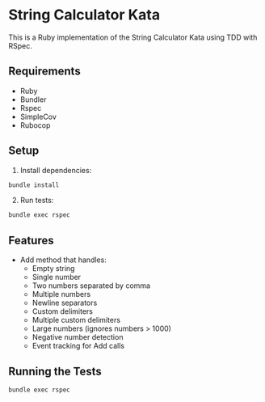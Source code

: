 # String Calculator Kata

This is a Ruby implementation of the String Calculator Kata using TDD with RSpec.

## Requirements

- Ruby
- Bundler
- Rspec
- SimpleCov
- Rubocop

## Setup

1. Install dependencies:
```bash
bundle install
```

2. Run tests:
```bash
bundle exec rspec
```

## Features

- Add method that handles:
  - Empty string
  - Single number
  - Two numbers separated by comma
  - Multiple numbers
  - Newline separators
  - Custom delimiters
  - Multiple custom delimiters
  - Large numbers (ignores numbers > 1000)
  - Negative number detection
  - Event tracking for Add calls

## Running the Tests

```bash
bundle exec rspec
```
